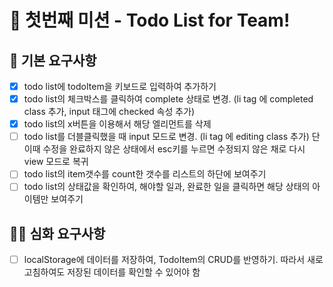 # 🏴 첫번째 미션 - Todo List for Team!

## 🚀 기본 요구사항

- [X] todo list에 todoItem을 키보드로 입력하여 추가하기
- [X] todo list의 체크박스를 클릭하여 complete 상태로 변경. (li tag 에 completed class 추가, input 태그에 checked 속성 추가)
- [X] todo list의 x버튼을 이용해서 해당 엘리먼트를 삭제
- [ ] todo list를 더블클릭했을 때 input 모드로 변경. (li tag 에 editing class 추가) 단 이때 수정을 완료하지 않은 상태에서 esc키를 누르면 수정되지 않은 채로 다시 view 모드로 복귀
- [ ] todo list의 item갯수를 count한 갯수를 리스트의 하단에 보여주기
- [ ] todo list의 상태값을 확인하여, 해야할 일과, 완료한 일을 클릭하면 해당 상태의 아이템만 보여주기

## 🚀🚀 심화 요구사항

- [ ] localStorage에 데이터를 저장하여, TodoItem의 CRUD를 반영하기. 따라서 새로고침하여도 저장된 데이터를 확인할 수 있어야 함
